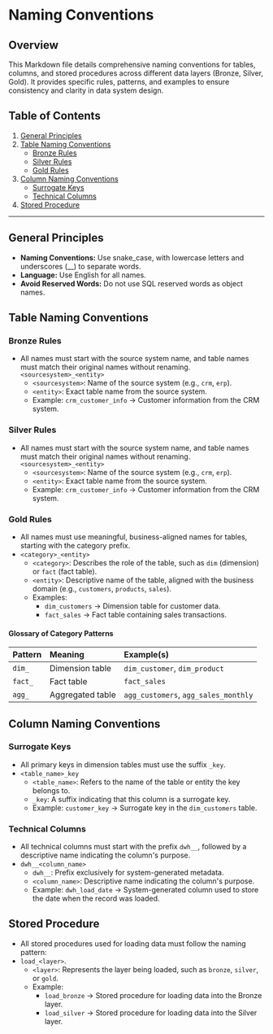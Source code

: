 # Naming Conventions

## Overview

This Markdown file details comprehensive naming conventions for tables, columns, and stored procedures across different data layers (Bronze, Silver, Gold). 
It provides specific rules, patterns, and examples to ensure consistency and clarity in data system design.

## Table of Contents
1.  [General Principles](#general-principles)
2.  [Table Naming Conventions](#table-naming-conventions)
    * [Bronze Rules](#bronze-rules)
    * [Silver Rules](#silver-rules)
    * [Gold Rules](#gold-rules)
3.  [Column Naming Conventions](#column-naming-conventions)
    * [Surrogate Keys](#surrogate-keys)
    * [Technical Columns](#technical-columns)
4.  [Stored Procedure](#stored-procedure)

---

## General Principles

* **Naming Conventions:** Use snake_case, with lowercase letters and underscores (\_\_) to separate words.
* **Language:** Use English for all names.
* **Avoid Reserved Words:** Do not use SQL reserved words as object names.

## Table Naming Conventions

### Bronze Rules

* All names must start with the source system name, and table names must match their original names without renaming.
    `<sourcesystem>_<entity>`
    * `<sourcesystem>`: Name of the source system (e.g., `crm`, `erp`).
    * `<entity>`: Exact table name from the source system.
  * Example: `crm_customer_info` $\rightarrow$ Customer information from the CRM system.

### Silver Rules

* All names must start with the source system name, and table names must match their original names without renaming.
    `<sourcesystem>_<entity>`
    * `<sourcesystem>`: Name of the source system (e.g., `crm`, `erp`).
    * `<entity>`: Exact table name from the source system.
    * Example: `crm_customer_info` $\rightarrow$ Customer information from the CRM system.

### Gold Rules

* All names must use meaningful, business-aligned names for tables, starting with the category prefix.
* `<category>_<entity>`
    * `<category>`: Describes the role of the table, such as `dim` (dimension) or `fact` (fact table).
    * `<entity>`: Descriptive name of the table, aligned with the business domain (e.g., `customers`, `products`, `sales`).
  * Examples:
      * `dim_customers` $\rightarrow$ Dimension table for customer data.
      * `fact_sales` $\rightarrow$ Fact table containing sales transactions.
 
#### Glossary of Category Patterns

| Pattern | Meaning          | Example(s)                          |
| :------ | :--------------- | :---------------------------------- |
| `dim_`  | Dimension table  | `dim_customer`, `dim_product`       |
| `fact_` | Fact table       | `fact_sales`                        |
| `agg_`  | Aggregated table | `agg_customers`, `agg_sales_monthly` |

## Column Naming Conventions

### Surrogate Keys

* All primary keys in dimension tables must use the suffix `_key`.
* `<table_name>_key`
    * `<table_name>`: Refers to the name of the table or entity the key belongs to.
    * `_key`: A suffix indicating that this column is a surrogate key.
    * Example: `customer_key` $\rightarrow$ Surrogate key in the `dim_customers` table.

### Technical Columns

* All technical columns must start with the prefix `dwh__`, followed by a descriptive name indicating the column's purpose.
* `dwh__<column_name>`
    * `dwh__`: Prefix exclusively for system-generated metadata.
    * `<column_name>`: Descriptive name indicating the column's purpose.
    * Example: `dwh_load_date` $\rightarrow$ System-generated column used to store the date when the record was loaded.
 
## Stored Procedure

* All stored procedures used for loading data must follow the naming pattern:
* `load_<layer>`.
    * `<layer>`: Represents the layer being loaded, such as `bronze`, `silver`, or `gold`.
    * Example:
        * `load_bronze` $\rightarrow$ Stored procedure for loading data into the Bronze layer.
        * `load_silver` $\rightarrow$ Stored procedure for loading data into the Silver layer.
